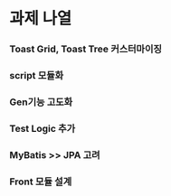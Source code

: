 # 과제 나열
### Toast Grid, Toast Tree 커스터마이징
### script 모듈화
### Gen기능 고도화
### Test Logic 추가
### MyBatis >> JPA 고려
### Front 모듈 설계
